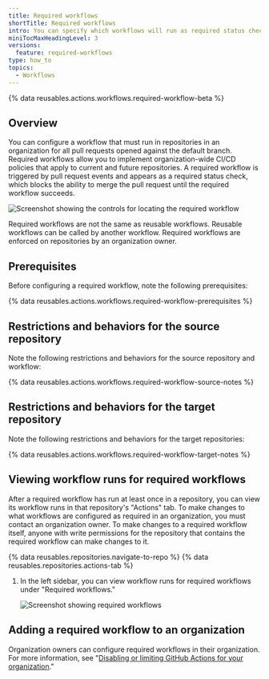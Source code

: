 ```yaml
---
title: Required workflows
shortTitle: Required workflows
intro: You can specify which workflows will run as required status checks in all repositories or selected repositories in your organization.
miniTocMaxHeadingLevel: 3
versions:
  feature: required-workflows
type: how_to
topics:
  - Workflows
---
```


{% data reusables.actions.workflows.required-workflow-beta %}

## Overview

You can configure a workflow that must run in repositories in an organization for all pull requests opened against the default branch. Required workflows allow you to implement organization-wide CI/CD policies that apply to current and future repositories. A required workflow is triggered by pull request events and appears as a required status check, which blocks the ability to merge the pull request until the required workflow succeeds.

![Screenshot showing the controls for locating the required workflow](/assets/images/help/settings/example-required-workflow.png)

Required workflows are not the same as reusable workflows. Reusable workflows can be called by another workflow. Required workflows are enforced on repositories by an organization owner.

## Prerequisites

Before configuring a required workflow, note the following prerequisites:

{% data reusables.actions.workflows.required-workflow-prerequisites %}

## Restrictions and behaviors for the source repository

Note the following restrictions and behaviors for the source repository and workflow:

{% data reusables.actions.workflows.required-workflow-source-notes %}

## Restrictions and behaviors for the target repository

Note the following restrictions and behaviors for the target repositories:

{% data reusables.actions.workflows.required-workflow-target-notes %}

## Viewing workflow runs for required workflows

After a required workflow has run at least once in a repository, you can view its workflow runs in that repository's "Actions" tab. To make changes to what workflows are configured as required in an organization, you must contact an organization owner. To make changes to a required workflow itself, anyone with write permissions for the repository that contains the required workflow can make changes to it.

{% data reusables.repositories.navigate-to-repo %}
{% data reusables.repositories.actions-tab %}
1. In the left sidebar, you can view workflow runs for required workflows under "Required workflows."

   ![Screenshot showing required workflows](/assets/images/help/settings/view-required-workflows.png)



## Adding a required workflow to an organization

Organization owners can configure required workflows in their organization. For more information, see "[Disabling or limiting GitHub Actions for your organization](/organizations/managing-organization-settings/disabling-or-limiting-github-actions-for-your-organization#adding-a-required-workflow-to-an-organization)."

